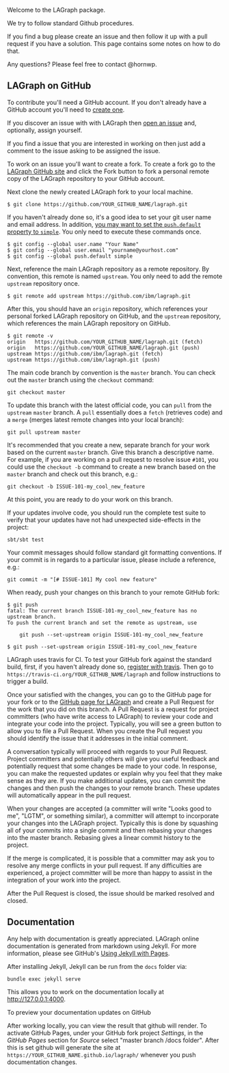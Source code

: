 Welcome to the LAGraph package.

We try to follow standard Github procedures.

If you find a bug please create an issue and then follow it up with a
pull request if you have a solution. This page contains some notes on how to do
that.

Any questions? Please feel free to contact @hornwp.

## LAGraph on GitHub

To contribute you'll need a GitHub account. If you don't already have
a GitHub account you'll need to [create
one](https://github.com/join?source=header-home).

If you discover an issue with with LAGraph then [open an
issue](https://github.com/ibm/lagraph/issues) and, optionally, assign
yourself.

If you find a issue that you are interested in working on then just
add a comment to the issue asking to be assigned the issue.

To work on an issue you'll want to create a fork. To create a fork go
to the [LAGraph GitHub site](https://github.com/ibm/lagraph) and click
the Fork button to fork a personal remote copy of the LAGraph
repository to your GitHub account.

Next clone the newly created LAGraph fork to your local machine.

	$ git clone https://github.com/YOUR_GITHUB_NAME/lagraph.git

If you haven't already done so, it's a good idea to set your git user
name and email address. In addition, [you may want to set the
`push.default` property to
`simple`](https://stackoverflow.com/questions/21839651/git-what-is-the-difference-between-push-default-matching-and-simple). You
only need to execute these commands once.

	$ git config --global user.name "Your Name"
	$ git config --global user.email "yourname@yourhost.com"
	$ git config --global push.default simple

Next, reference the main LAGraph repository as a remote repository. By
convention, this remote is named `upstream`. You only need to add the
remote `upstream` repository once.

	$ git remote add upstream https://github.com/ibm/lagraph.git

After this, you should have an `origin` repository, which references
your personal forked LAGraph repository on GitHub, and the `upstream`
repository, which references the main LAGraph repository on GitHub.

	$ git remote -v
	origin   https://github.com/YOUR_GITHUB_NAME/lagraph.git (fetch)
	origin   https://github.com/YOUR_GITHUB_NAME/lagraph.git (push)
	upstream https://github.com/ibm/lagraph.git (fetch)
	upstream https://github.com/ibm/lagraph.git (push)

The main code branch by convention is the `master` branch. You can check out the `master` branch using the `checkout` command:

	git checkout master

To update this branch with the latest official code, you can `pull`
from the `upstream` `master` branch. A `pull` essentially does a
`fetch` (retrieves code) and a `merge` (merges latest remote changes
into your local branch):

	git pull upstream master

It's recommended that you create a new, separate branch for your work
based on the current `master` branch. Give this branch a descriptive
name. For example, if you are working on a pull request to resolve
issue `#101`, you could use the `checkout -b` command to create a new
branch based on the `master` branch and check out this branch, e.g.:

	git checkout -b ISSUE-101-my_cool_new_feature

At this point, you are ready to do your work on this branch.

If your updates involve code, you should run the complete test suite
to verify that your updates have not had unexpected side-effects in
the project:

	sbt/sbt test

Your commit messages should follow standard git formatting
conventions. If your commit is in regards to a particular issue,
please include a reference, e.g.:

	git commit -m "[# ISSUE-101] My cool new feature"

When ready, push your changes on this branch to your remote GitHub fork:

	$ git push
	fatal: The current branch ISSUE-101-my_cool_new_feature has no upstream branch.
	To push the current branch and set the remote as upstream, use
	
	    git push --set-upstream origin ISSUE-101-my_cool_new_feature
	
	$ git push --set-upstream origin ISSUE-101-my_cool_new_feature

LAGraph uses travis for CI. To test your GitHub fork against the
standard build, first, if you haven't already done so, [register with
travis](https://docs.travis-ci.com/user/getting-started/). Then go to
`https://travis-ci.org/YOUR_GITHUB_NAME/lagraph` and follow
instructions to trigger a build.

Once your satisfied with the changes, you can go to the GitHub page
for your fork or to the [GitHub page for
LAGraph](https://github.com/ibm/lagraph) and create a Pull Request for
the work that you did on this branch. A Pull Request is a request for
project committers (who have write access to LAGraph) to review your
code and integrate your code into the project.  Typically, you will
see a green button to allow you to file a Pull Request. When you
create the Pull request you should identify the issue that it
addresses in the initial comment.

A conversation typically will proceed with regards to your Pull
Request. Project committers and potentially others will give you
useful feedback and potentially request that some changes be made to
your code. In response, you can make the requested updates or explain
why you feel that they make sense as they are. If you make additional
updates, you can commit the changes and then push the changes to your
remote branch. These updates will automatically appear in the pull
request.

When your changes are accepted (a committer will write "Looks good to
me", "LGTM", or something similar), a committer will attempt to
incorporate your changes into the LAGraph project. Typically this is
done by squashing all of your commits into a single commit and then
rebasing your changes into the master branch. Rebasing gives a linear
commit history to the project.

If the merge is complicated, it is possible that a committer may ask
you to resolve any merge conflicts in your pull request. If any
difficulties are experienced, a project committer will be more than
happy to assist in the integration of your work into the project.

After the Pull Request is closed, the issue should be marked resolved
and closed.


## Documentation

Any help with documentation is greatly appreciated. LAGraph online
documentation is generated from markdown using Jekyll. For more
information, please see GitHub's [Using Jekyll with
Pages](https://help.github.com/articles/using-jekyll-with-pages/).

After installing Jekyll, Jekyll can be run from the `docs` folder via:

	bundle exec jekyll serve

This allows you to work on the documentation locally at http://127.0.0.1:4000.

To preview your documentation updates on GitHub

After working locally, you can view the result that github will
render. To activate GitHub Pages, under your GitHub fork project
_Settings_, in the _GitHub Pages_ section for _Source_ select "master
branch /docs folder". After this is set github will generate the site
at `https://YOUR_GITHUB_NAME.github.io/lagraph/` whenever you push
documentation changes.
